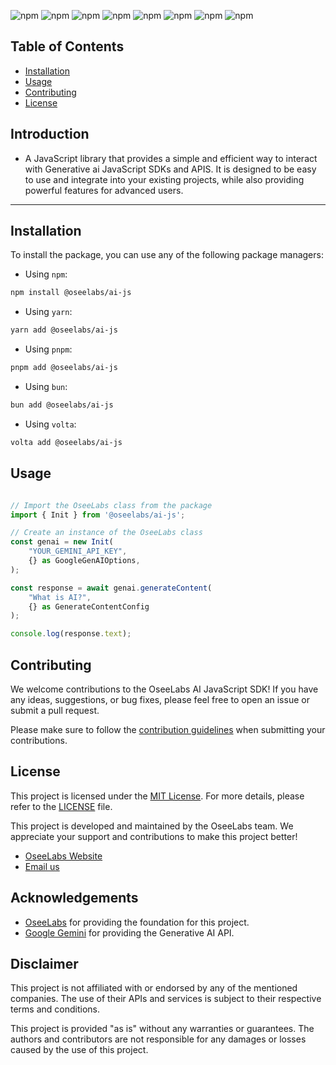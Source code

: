 

![npm](https://img.shields.io/npm/v/@oseelabs/ai-js)
![npm](https://img.shields.io/npm/l/@oseelabs/ai-js)
![npm](https://img.shields.io/npm/dw/@oseelabs/ai-js)
![npm](https://img.shields.io/github/last-commit/oseelabs/ai-js)
![npm](https://img.shields.io/github/languages/top/oseelabs/ai-js)
![npm](https://img.shields.io/github/languages/count/oseelabs/ai-js)
![npm](https://img.shields.io/github/languages/code-size/oseelabs/ai-js)
![npm](https://img.shields.io/github/release-date/oseelabs/ai-js)
<!-- ![npm](https://img.shields.io/github/forks/oseelabs/ai-js) -->
<!-- ![npm](https://img.shields.io/github/stars/oseelabs/ai-js) -->
<!-- ![npm](https://img.shields.io/github/contributors/oseelabs/ai-js) -->
<!-- ![npm](https://img.shields.io/github/repo-size/oseelabs/ai-js) -->
<!-- ![npm](https://img.shields.io/github/issues/oseelabs/ai-js)
![npm](https://img.shields.io/github/issues-raw/oseelabs/ai-js) -->
<!-- ![npm](https://img.shields.io/bundlephobia/minzip/@oseelabs/ai-js) -->


## Table of Contents
- [Installation](#installation)
- [Usage](#usage)
- [Contributing](#contributing)
- [License](#license)

## Introduction

- A JavaScript library that provides a simple and efficient way to interact with Generative ai JavaScript SDKs and APIS. It is designed to be easy to use and integrate into your existing projects, while also providing powerful features for advanced users.
---

## Installation
To install the package, you can use any of the following package managers:

- Using `npm`:
```bash
npm install @oseelabs/ai-js
```

- Using `yarn`:
```bash
yarn add @oseelabs/ai-js
```

- Using `pnpm`:
```bash
pnpm add @oseelabs/ai-js
```

- Using `bun`:
```bash
bun add @oseelabs/ai-js
```

- Using `volta`:
```bash
volta add @oseelabs/ai-js
```

## Usage

```typescript

// Import the OseeLabs class from the package
import { Init } from '@oseelabs/ai-js';

// Create an instance of the OseeLabs class
const genai = new Init(
    "YOUR_GEMINI_API_KEY",
    {} as GoogleGenAIOptions,
);

const response = await genai.generateContent(
    "What is AI?",
    {} as GenerateContentConfig
);

console.log(response.text);

```


## Contributing

We welcome contributions to the OseeLabs AI JavaScript SDK! If you have any ideas, suggestions, or bug fixes, please feel free to open an issue or submit a pull request.

Please make sure to follow the [contribution guidelines](CONTRIBUTING.md) when submitting your contributions.

## License
This project is licensed under the [MIT License](LICENSE).
For more details, please refer to the [LICENSE](LICENSE) file.

This project is developed and maintained by the OseeLabs team. We appreciate your support and contributions to make this project better!
- [OseeLabs Website](https://oseelabs.org)
- [Email us](mailto:oseelabs@gmail.com)

## Acknowledgements
- [OseeLabs](https://oseelabs.org) for providing the foundation for this project.
- [Google Gemini](https://aistudio.google.com/search/) for providing the Generative AI API.
<!-- - [OpenAI](https://openai.com/) for providing the Generative AI API.
- [Anthropic](https://www.anthropic.com/) for providing the Generative AI API.
- [Cohere](https://cohere.ai/) for providing the Generative AI API. -->

## Disclaimer

This project is not affiliated with or endorsed by any of the mentioned companies. The use of their APIs and services is subject to their respective terms and conditions.

This project is provided "as is" without any warranties or guarantees. The authors and contributors are not responsible for any damages or losses caused by the use of this project.

